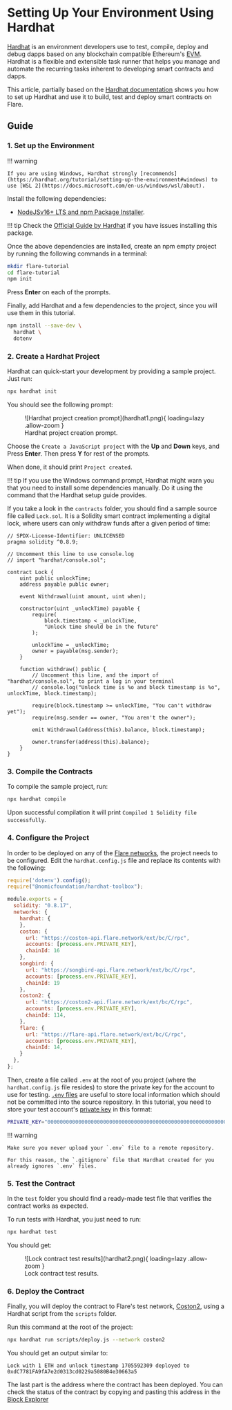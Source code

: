 # Setting Up Your Environment Using Hardhat

[Hardhat](https://hardhat.org/) is an environment developers use to test, compile, deploy and debug dapps based on any blockchain compatible Ethereum's [EVM](glossary.md#evm).
Hardhat is a flexible and extensible task runner that helps you manage and automate the recurring tasks inherent to developing smart contracts and dapps.

This article, partially based on the [Hardhat documentation](https://hardhat.org/hardhat-runner/docs/getting-started) shows you how to set up Hardhat and use it to build, test and deploy smart contracts on Flare.

## Guide

### 1. Set up the Environment

!!! warning
    
    If you are using Windows, Hardhat strongly [recommends](https://hardhat.org/tutorial/setting-up-the-environment#windows) to use [WSL 2](https://docs.microsoft.com/en-us/windows/wsl/about).

Install the following dependencies:

* [NodeJSv16+ LTS and npm Package Installer](https://nodejs.org/en/).

!!! tip
    Check the [Official Guide by Hardhat](https://hardhat.org/tutorial/setting-up-the-environment) if you have issues installing this package.

Once the above dependencies are installed, create an npm empty project by running the following commands in a terminal:

```bash
mkdir flare-tutorial
cd flare-tutorial
npm init
```

Press **Enter** on each of the prompts.

Finally, add Hardhat and a few dependencies to the project, since you will use them in this tutorial.

```bash
npm install --save-dev \
  hardhat \
  dotenv
```

### 2. Create a Hardhat Project

Hardhat can quick-start your development by providing a sample project.
Just run:

```bash
npx hardhat init
```

You should see the following prompt:

<figure markdown>
  ![Hardhat project creation prompt](hardhat1.png){ loading=lazy .allow-zoom }
  <figcaption>Hardhat project creation prompt.</figcaption>
</figure>

Choose the `Create a JavaScript project` with the **Up** and **Down** keys, and Press **Enter**.
Then press **Y** for rest of the prompts.

When done, it should print `Project created`.

!!! tip
    If you use the Windows command prompt, Hardhat might warn you that you need to install some dependencies manually. Do it using the command that the Hardhat setup guide provides.

If you take a look in the `contracts` folder, you should find a sample source file called `Lock.sol`.
It is a Solidity smart contract implementing a digital lock, where users can only withdraw funds after a given period of time:

```solidity
// SPDX-License-Identifier: UNLICENSED
pragma solidity ^0.8.9;

// Uncomment this line to use console.log
// import "hardhat/console.sol";

contract Lock {
    uint public unlockTime;
    address payable public owner;

    event Withdrawal(uint amount, uint when);

    constructor(uint _unlockTime) payable {
        require(
            block.timestamp < _unlockTime,
            "Unlock time should be in the future"
        );

        unlockTime = _unlockTime;
        owner = payable(msg.sender);
    }

    function withdraw() public {
        // Uncomment this line, and the import of "hardhat/console.sol", to print a log in your terminal
        // console.log("Unlock time is %o and block timestamp is %o", unlockTime, block.timestamp);

        require(block.timestamp >= unlockTime, "You can't withdraw yet");
        require(msg.sender == owner, "You aren't the owner");

        emit Withdrawal(address(this).balance, block.timestamp);

        owner.transfer(address(this).balance);
    }
}
```

### 3. Compile the Contracts

To compile the sample project, run:

```bash
npx hardhat compile
```

Upon successful compilation it will print `Compiled 1 Solidity file successfully`.

### 4. Configure the Project

In order to be deployed on any of the [Flare networks](../../reference/network-config.md), the project needs to be configured.
Edit the `hardhat.config.js` file and replace its contents with the following:

```javascript
require('dotenv').config();
require("@nomicfoundation/hardhat-toolbox");

module.exports = {
  solidity: "0.8.17",
  networks: {
    hardhat: {
    },
    coston: {
      url: "https://coston-api.flare.network/ext/bc/C/rpc",
      accounts: [process.env.PRIVATE_KEY],
      chainId: 16
    },
    songbird: {
      url: "https://songbird-api.flare.network/ext/bc/C/rpc",
      accounts: [process.env.PRIVATE_KEY],
      chainId: 19
    },
    coston2: {
      url: "https://coston2-api.flare.network/ext/bc/C/rpc",
      accounts: [process.env.PRIVATE_KEY],
      chainId: 114,
    },
    flare: {
      url: "https://flare-api.flare.network/ext/bc/C/rpc",
      accounts: [process.env.PRIVATE_KEY],
      chainId: 14,
    }
  },
};
```

Then, create a file called `.env` at the root of you project (where the `hardhat.config.js` file resides) to store the private key for the account to use for testing.
[`.env` files](https://www.npmjs.com/package/dotenv) are useful to store local information which should not be committed into the source repository.
In this tutorial, you need to store your test account's [private key](https://support.metamask.io/hc/en-us/articles/360015289632-How-to-export-an-account-s-private-key) in this format:

```bash
PRIVATE_KEY="0000000000000000000000000000000000000000000000000000000000000000"
```

!!! warning

    Make sure you never upload your `.env` file to a remote repository.

    For this reason, the `.gitignore` file that Hardhat created for you already ignores `.env` files.

### 5. Test the Contract

In the `test` folder you should find a ready-made test file that verifies the contract works as expected.

To run tests with Hardhat, you just need to run:

```bash
npx hardhat test
```

You should get:

<figure markdown>
  ![Lock contract test results](hardhat2.png){ loading=lazy .allow-zoom }
  <figcaption>Lock contract test results.</figcaption>
</figure>

### 6. Deploy the Contract

Finally, you will deploy the contract to Flare's test network, [Coston2](../../reference/network-config.md), using a Hardhat script from the `scripts` folder.

Run this command at the root of the project:

```bash
npx hardhat run scripts/deploy.js --network coston2
```

You should get an output similar to:

```text
Lock with 1 ETH and unlock timestamp 1705592309 deployed to 0xdC7781FA9fA7e2d0313cd0229a5080B4e30663a5
```

The last part is the address where the contract has been deployed.
You can check the status of the contract by copying and pasting this address in the [Block Explorer](../../../user/block-explorers/index.md)
